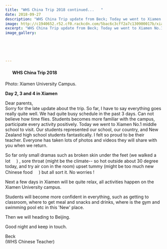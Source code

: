 ```yaml
---
title: "WHS China Trip 2018 continued...   ️"
date: 2018-09-27
description: "WHS China Trip update from Beck; Today we went to Xiamen No.1 middle school to visit..."
image: http://c1940652.r52.cf0.rackcdn.com/5bac6c3cff2a7c130900017b/xiamen-univ-accomodation.jpg
excerpt: "WHS China Trip update from Beck; Today we went to Xiamen No.1 middle school to visit."
image_gallery:
    
    
    
    
    
---
```


<h4><span class="_5mfr _47e3"><img class="img" src="https://static.xx.fbcdn.net/images/emoji.php/v9/fc6/1/16/1f1e8_1f1f3.png" alt="" width="16" height="16" /></span>&nbsp; WHS China Trip 2018&nbsp; &nbsp;<span class="_5mfr _47e3"><img class="img" src="https://static.xx.fbcdn.net/images/emoji.php/v9/fb6/1/16/2708.png" alt="" width="16" height="16" /></span>️&nbsp;</h4>
<p><span>Photo: Xiamen University Campus.</span></p>
<p><strong>Day 2, 3 and 4 in Xiamen</strong></p>
<p>Dear parents,<span class="text_exposed_show"><br />Sorry for the late update about the trip. So far, I have to say everything goes really quite well. We had quite busy schedule in the past 3 days. Can not believe how time flies. Students becomes more familiar with the campus, participate every activity positively. Today we went to Xiamen No.1 middle school to visit. Our students represented our school, our country, and New Zealand high school students fantastically. I felt so proud to be their teacher. Everyone has taken lots of photos and videos they will share with you when we return.&nbsp;<br /></span></p>
<p><span class="text_exposed_show">So far only small dramas such as broken skin under the feet (we walked a lot&nbsp;<span class="_5mfr _47e3"><img class="img" src="https://static.xx.fbcdn.net/images/emoji.php/v9/f57/1/16/1f609.png" alt="" width="16" height="16" /></span>) , sore throat (might be the climate-- so hot outside about 30 degree today, and try air con in the room) upset tummy (might be too much new Chinese food&nbsp;<span class="_5mfr _47e3"><img class="img" src="https://static.xx.fbcdn.net/images/emoji.php/v9/f57/1/16/1f609.png" alt="" width="16" height="16" />)</span>&nbsp;but all sort it. No worries !</span></p>
<div class="text_exposed_show">
<p>Next a few days in Xiamen will be quite relax, all activities happen on the Xiamen University campus.&nbsp;</p>
<p>Students will become more confident in everything, such as getting to classroom, where to get meal and snacks and drinks, where is the gym and swimming pool etc in this 'New' place.</p>
<p>Then we will heading to Beijing.</p>
<p>Good night and keep in touch.</p>
<p>Beck<br />(WHS Chinese Teacher)</p>
</div>

